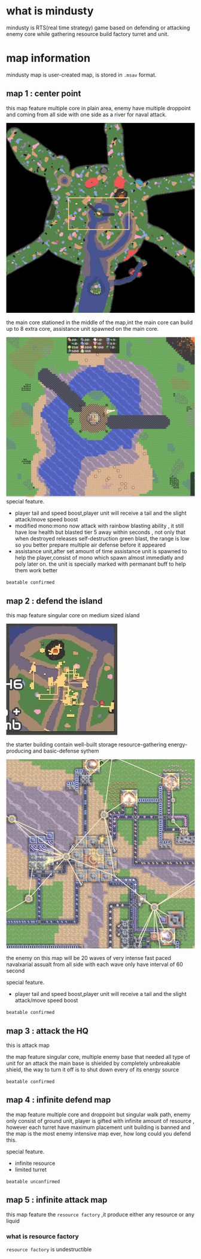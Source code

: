 # what is mindusty

mindusty is RTS(real time strategy) game based on defending or attacking enemy core while gathering resource build factory turret and unit.

# map information

mindusty map is user-created map, is stored in `.msav` format.

## map 1 : center point

this map feature multiple core in plain area, enemy have multiple droppoint and coming from all side with one side as a river for naval attack.  

![defense island minimap](./image/attackTheCenter-minimap.png)

the main core stationed in the middle of the map,int the main core can build up to 8 extra core, assistance unit spawned on the main core.

![defense island minimap](./image/attackTheCenter-maincore.png)
special feature. 

- player tail and speed boost,player unit will receive a tail and the slight attack/move speed boost
- modified mono:mono now attack with rainbow blasting ability , it still have low health but blasted tier 5 away within seconds , not only that when destroyed releases self-destruction green blast, the range is low so you better prepare multiple air defense before it appeared
- assistance unit,after set amount of time assistance unit is spawned to help the player,consist of mono which spawn almost immediatly and poly later on. the unit is specially marked with permanant buff to help them work better

`beatable confirmed`

## map 2 : defend the island

this map feature singular core on medium sized island

![defense island minimap](./image/defendTheIsland-minimap.jpg)

the starter building contain well-built storage resource-gathering energy-producing and basic-defense sythem

![defense island starter core](./image/defendTheIsland-core.jpg)

the enemy on this map will be 20 waves of very intense fast paced navalxarial assualt from all side with each wave only have interval of 60 second

special feature. 

- player tail and speed boost,player unit will receive a tail and the slight attack/move speed boost

`beatable confirmed`

## map 3 : attack the HQ

this is attack map

the map feature singular core, multiple enemy base that needed all type of unit for an attack the main base is shielded by completely unbreakable shield, the way to turn it off is to shut down every of its energy source

`beatable confirmed`

## map 4 : infinite defend map

the map feature multiple core and droppoint but singular walk path, enemy only consist of ground unit, player is gifted with infinite amount of resource , however each turret have maximum placement unit building is banned and the map is the most enemy intensive map ever, how long could you defend this. 

special feature.  

- infinite resource
- limited turret

`beatable unconfirmed`

## map 5 : infinite attack map

this map feature the `resource factory` ,it produce either any resource or any liquid

### what is resource factory

`resource factory` is undestructible

